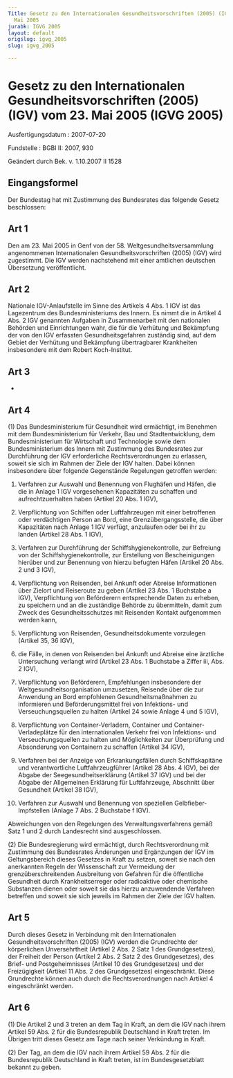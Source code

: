 ```yaml
---
Title: Gesetz zu den Internationalen Gesundheitsvorschriften (2005) (IGV) vom 23.
  Mai 2005
jurabk: IGVG 2005
layout: default
origslug: igvg_2005
slug: igvg_2005

---
```


# Gesetz zu den Internationalen Gesundheitsvorschriften (2005) (IGV) vom 23. Mai 2005 (IGVG 2005)

Ausfertigungsdatum
:   2007-07-20

Fundstelle
:   BGBl II: 2007, 930

Geändert durch Bek. v. 1.10.2007 II 1528

## Eingangsformel

Der Bundestag hat mit Zustimmung des Bundesrates das folgende Gesetz
beschlossen:

## Art 1

Den am 23. Mai 2005 in Genf von der 58. Weltgesundheitsversammlung
angenommenen Internationalen Gesundheitsvorschriften (2005) (IGV) wird
zugestimmt. Die IGV werden nachstehend mit einer amtlichen deutschen
Übersetzung veröffentlicht.

## Art 2

Nationale IGV-Anlaufstelle im Sinne des Artikels 4 Abs. 1 IGV ist das
Lagezentrum des Bundesministeriums des Innern. Es nimmt die in Artikel
4 Abs. 2 IGV genannten Aufgaben in Zusammenarbeit mit den nationalen
Behörden und Einrichtungen wahr, die für die Verhütung und Bekämpfung
der von den IGV erfassten Gesundheitsgefahren zuständig sind, auf dem
Gebiet der Verhütung und Bekämpfung übertragbarer Krankheiten
insbesondere mit dem Robert Koch-Institut.

## Art 3

-

## Art 4

(1) Das Bundesministerium für Gesundheit wird ermächtigt, im Benehmen
mit dem Bundesministerium für Verkehr, Bau und Stadtentwicklung, dem
Bundesministerium für Wirtschaft und Technologie sowie dem
Bundesministerium des Innern mit Zustimmung des Bundesrates zur
Durchführung der IGV erforderliche Rechtsverordnungen zu erlassen,
soweit sie sich im Rahmen der Ziele der IGV halten. Dabei können
insbesondere über folgende Gegenstände Regelungen getroffen werden:

1.  Verfahren zur Auswahl und Benennung von Flughäfen und Häfen, die die
    in Anlage 1 IGV vorgesehenen Kapazitäten zu schaffen und
    aufrechtzuerhalten haben (Artikel 20 Abs. 1 IGV),


2.  Verpflichtung von Schiffen oder Luftfahrzeugen mit einer betroffenen
    oder verdächtigen Person an Bord, eine Grenzübergangsstelle, die über
    Kapazitäten nach Anlage 1 IGV verfügt, anzulaufen oder bei ihr zu
    landen (Artikel 28 Abs. 1 IGV),


3.  Verfahren zur Durchführung der Schiffshygienekontrolle, zur Befreiung
    von der Schiffshygienekontrolle, zur Erstellung von Bescheinigungen
    hierüber und zur Benennung von hierzu befugten Häfen (Artikel 20 Abs.
    2 und 3 IGV),


4.  Verpflichtung von Reisenden, bei Ankunft oder Abreise Informationen
    über Zielort und Reiseroute zu geben (Artikel 23 Abs. 1 Buchstabe a
    IGV), Verpflichtung von Beförderern entsprechende Daten zu erheben, zu
    speichern und an die zuständige Behörde zu übermitteln, damit zum
    Zweck des Gesundheitsschutzes mit Reisenden Kontakt aufgenommen werden
    kann,


5.  Verpflichtung von Reisenden, Gesundheitsdokumente vorzulegen (Artikel
    35, 36 IGV),


6.  die Fälle, in denen von Reisenden bei Ankunft und Abreise eine
    ärztliche Untersuchung verlangt wird (Artikel 23 Abs. 1 Buchstabe a
    Ziffer iii, Abs. 2 IGV),


7.  Verpflichtung von Beförderern, Empfehlungen insbesondere der
    Weltgesundheitsorganisation umzusetzen, Reisende über die zur
    Anwendung an Bord empfohlenen Gesundheitsmaßnahmen zu informieren und
    Beförderungsmittel frei von Infektions- und Verseuchungsquellen zu
    halten (Artikel 24 sowie Anlage 4 und 5 IGV),


8.  Verpflichtung von Container-Verladern, Container und Container-
    Verladeplätze für den internationalen Verkehr frei von Infektions- und
    Verseuchungsquellen zu halten und Möglichkeiten zur Überprüfung und
    Absonderung von Containern zu schaffen (Artikel 34 IGV),


9.  Verfahren bei der Anzeige von Erkrankungsfällen durch Schiffskapitäne
    und verantwortliche Luftfahrzeugführer (Artikel 28 Abs. 4 IGV), bei
    der Abgabe der Seegesundheitserklärung (Artikel 37 IGV) und bei der
    Abgabe der Allgemeinen Erklärung für Luftfahrzeuge, Abschnitt über
    Gesundheit (Artikel 38 IGV),


10. Verfahren zur Auswahl und Benennung von speziellen Gelbfieber-
    Impfstellen (Anlage 7 Abs. 2 Buchstabe f IGV).



Abweichungen von den Regelungen des Verwaltungsverfahrens gemäß Satz 1
und 2 durch Landesrecht sind ausgeschlossen.

(2) Die Bundesregierung wird ermächtigt, durch Rechtsverordnung mit
Zustimmung des Bundesrates Änderungen und Ergänzungen der IGV im
Geltungsbereich dieses Gesetzes in Kraft zu setzen, soweit sie nach
den anerkannten Regeln der Wissenschaft zur Vermeidung der
grenzüberschreitenden Ausbreitung von Gefahren für die öffentliche
Gesundheit durch Krankheitserreger oder radioaktive oder chemische
Substanzen dienen oder soweit sie das hierzu anzuwendende Verfahren
betreffen und soweit sie sich jeweils im Rahmen der Ziele der IGV
halten.

## Art 5

Durch dieses Gesetz in Verbindung mit den Internationalen
Gesundheitsvorschriften (2005) (IGV) werden die Grundrechte der
körperlichen Unversehrtheit (Artikel 2 Abs. 2 Satz 1 des
Grundgesetzes), der Freiheit der Person (Artikel 2 Abs. 2 Satz 2 des
Grundgesetzes), des Brief- und Postgeheimnisses (Artikel 10 des
Grundgesetzes) und der Freizügigkeit (Artikel 11 Abs. 2 des
Grundgesetzes) eingeschränkt. Diese Grundrechte können auch durch die
Rechtsverordnungen nach Artikel 4 eingeschränkt werden.

## Art 6

(1) Die Artikel 2 und 3 treten an dem Tag in Kraft, an dem die IGV
nach ihrem Artikel 59 Abs. 2 für die Bundesrepublik Deutschland in
Kraft treten. Im Übrigen tritt dieses Gesetz am Tage nach seiner
Verkündung in Kraft.

(2) Der Tag, an dem die IGV nach ihrem Artikel 59 Abs. 2 für die
Bundesrepublik Deutschland in Kraft treten, ist im Bundesgesetzblatt
bekannt zu geben.

